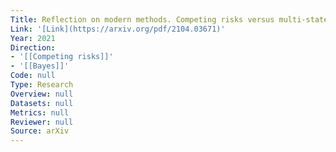 ```yaml
---
Title: Reflection on modern methods. Competing risks versus multi-state models
Link: '[Link](https://arxiv.org/pdf/2104.03671)'
Year: 2021
Direction:
- '[[Competing risks]]'
- '[[Bayes]]'
Code: null
Type: Research
Overview: null
Datasets: null
Metrics: null
Reviewer: null
Source: arXiv
---
```



